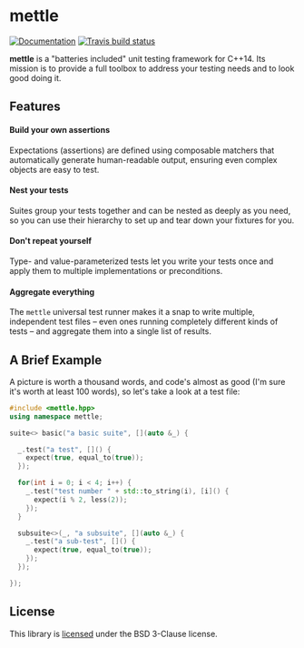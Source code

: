 # mettle

[![Documentation][documentation-image]][documentation-link]
[![Travis build status][travis-image]][travis-link]

**mettle** is a "batteries included" unit testing framework for C++14. Its
mission is to provide a full toolbox to address your testing needs and to look
good doing it.

## Features

#### Build your own assertions

Expectations (assertions) are defined using composable matchers that
automatically generate human-readable output, ensuring even complex objects are
easy to test.

#### Nest your tests

Suites group your tests together and can be nested as deeply as you need,
so you can use their hierarchy to set up and tear down your fixtures for you.

#### Don't repeat yourself

Type- and value-parameterized tests let you write your tests once and apply them
to multiple implementations or preconditions.

#### Aggregate everything

The `mettle` universal test runner makes it a snap to write multiple,
independent test files – even ones running completely different kinds of tests –
and aggregate them into a single list of results.

## A Brief Example

A picture is worth a thousand words, and code's almost as good (I'm sure it's
worth at least 100 words), so let's take a look at a test file:

```c++
#include <mettle.hpp>
using namespace mettle;

suite<> basic("a basic suite", [](auto &_) {

  _.test("a test", []() {
    expect(true, equal_to(true));
  });

  for(int i = 0; i < 4; i++) {
    _.test("test number " + std::to_string(i), [i]() {
      expect(i % 2, less(2));
    });
  }

  subsuite<>(_, "a subsuite", [](auto &_) {
    _.test("a sub-test", []() {
      expect(true, equal_to(true));
    });
  });

});
```

## License

This library is [licensed](http://jimporter.github.io/mettle/license/) under the
BSD 3-Clause license.

[documentation-image]: https://img.shields.io/badge/docs-mettle-blue.svg
[documentation-link]: http://jimporter.github.io/mettle/
[travis-image]: https://travis-ci.org/jimporter/mettle.svg?branch=master
[travis-link]: https://travis-ci.org/jimporter/mettle
